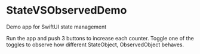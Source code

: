 # StateVSObservedDemo
Demo app for SwiftUI state management

Run the app and push 3 buttons to increase each counter.
Toggle one of the toggles to observe how different StateObject, ObservedObject behaves.
